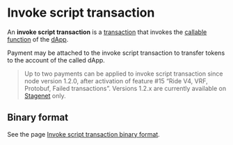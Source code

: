 # Invoke script transaction

An **invoke script transaction** is a [transaction](/en/blockchain/transaction) that invokes the [callable function](/en/ride/functions/callable-function) of the [dApp](/en/blockchain/account/dapp).

Payment may be attached to the invoke script transaction to transfer tokens to the account of the called dApp.

> Up to two payments can be applied to invoke script transaction since node version 1.2.0, after activation of feature #15 “Ride V4, VRF, Protobuf, Failed transactions”. Versions 1.2.x are currently available on [Stagenet](/en/blockchain/blockchain-network/stage-network) only.

## Binary format

See the page [Invoke script transaction binary format](/en/blockchain/binary-format/transaction-binary-format/invoke-script-transaction-binary-format).
